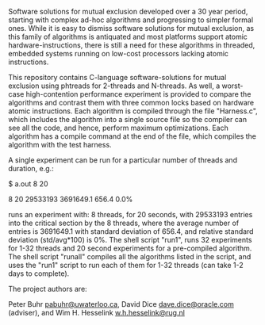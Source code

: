 Software solutions for mutual exclusion developed over a 30 year period,
starting with complex ad-hoc algorithms and progressing to simpler formal ones.
While it is easy to dismiss software solutions for mutual exclusion, as this
family of algorithms is antiquated and most platforms support atomic
hardware-instructions, there is still a need for these algorithms in threaded,
embedded systems running on low-cost processors lacking atomic instructions.

This repository contains C-language software-solutions for mutual exclusion
using phtreads for 2-threads and N-threads.  As well, a worst-case
high-contention performance experiment is provided to compare the algorithms
and contrast them with three common locks based on hardware atomic
instructions.  Each algorithm is compiled through the file "Harness.c", which
includes the algorithm into a single source file so the compiler can see all
the code, and hence, perform maximum optimizations.  Each algorithm has a
compile command at the end of the file, which compiles the algorithm with the
test harness.

A single experiment can be run for a particular number of threads and duration,
e.g.:

$ a.out 8 20

8 20 29533193 3691649.1 656.4 0.0%

runs an experiment with: 8 threads, for 20 seconds, with 29533193 entries into
the critical section by the 8 threads, where the average number of entries is
3691649.1 with standard deviation of 656.4, and relative standard deviation
(std/avg*100) is 0%. The shell script "run1", runs 32 experiments for 1-32
threads and 20 second experiments for a pre-compiled algorithm. The shell
script "runall" compiles all the algorithms listed in the script, and uses the
"run1" script to run each of them for 1-32 threads (can take 1-2 days to
complete).

The project authors are:

Peter Buhr <pabuhr@uwaterloo.ca>, David Dice <dave.dice@oracle.com> (adviser),
and Wim H. Hesselink <w.h.hesselink@rug.nl>
